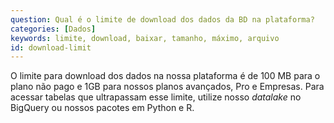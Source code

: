 ```yaml
---
question: Qual é o limite de download dos dados da BD na plataforma?
categories: [Dados]
keywords: limite, download, baixar, tamanho, máximo, arquivo
id: download-limit
---
```


O limite para download dos dados na nossa plataforma é de 100 MB para o plano não pago e 1GB para nossos planos avançados, Pro e Empresas.
Para acessar tabelas que ultrapassam esse limite, utilize nosso *datalake* no BigQuery ou nossos pacotes em Python e R.




